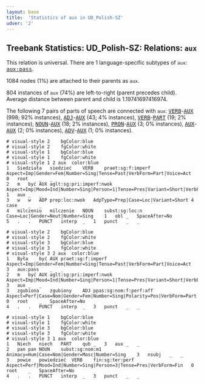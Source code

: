 ```yaml
---
layout: base
title:  'Statistics of aux in UD_Polish-SZ'
udver: '2'
---
```


## Treebank Statistics: UD_Polish-SZ: Relations: `aux`

This relation is universal.
There are 1 language-specific subtypes of `aux`: <tt><a href="pl_sz-dep-aux-pass.html">aux:pass</a></tt>.

1084 nodes (1%) are attached to their parents as `aux`.

804 instances of `aux` (74%) are left-to-right (parent precedes child).
Average distance between parent and child is 1.19741697416974.

The following 7 pairs of parts of speech are connected with `aux`: <tt><a href="pl_sz-pos-VERB.html">VERB</a></tt>-<tt><a href="pl_sz-pos-AUX.html">AUX</a></tt> (998; 92% instances), <tt><a href="pl_sz-pos-ADJ.html">ADJ</a></tt>-<tt><a href="pl_sz-pos-AUX.html">AUX</a></tt> (43; 4% instances), <tt><a href="pl_sz-pos-VERB.html">VERB</a></tt>-<tt><a href="pl_sz-pos-PART.html">PART</a></tt> (19; 2% instances), <tt><a href="pl_sz-pos-NOUN.html">NOUN</a></tt>-<tt><a href="pl_sz-pos-AUX.html">AUX</a></tt> (18; 2% instances), <tt><a href="pl_sz-pos-PRON.html">PRON</a></tt>-<tt><a href="pl_sz-pos-AUX.html">AUX</a></tt> (3; 0% instances), <tt><a href="pl_sz-pos-AUX.html">AUX</a></tt>-<tt><a href="pl_sz-pos-AUX.html">AUX</a></tt> (2; 0% instances), <tt><a href="pl_sz-pos-ADV.html">ADV</a></tt>-<tt><a href="pl_sz-pos-AUX.html">AUX</a></tt> (1; 0% instances).


~~~ conllu
# visual-style 2	bgColor:blue
# visual-style 2	fgColor:white
# visual-style 1	bgColor:blue
# visual-style 1	fgColor:white
# visual-style 1 2 aux	color:blue
1	Siedziała	siedzieć	VERB	praet:sg:f:imperf	Aspect=Imp|Gender=Fem|Number=Sing|Tense=Past|VerbForm=Part|Voice=Act	0	root	_	_
2	m	być	AUX	aglt:sg:pri:imperf:nwok	Aspect=Imp|Mood=Ind|Number=Sing|Person=1|Tense=Pres|Variant=Short|VerbForm=Fin	1	aux	_	_
3	w	w	ADP	prep:loc:nwok	AdpType=Prep|Case=Loc|Variant=Short	4	case	_	_
4	milczeniu	milczenie	NOUN	subst:sg:loc:n	Case=Loc|Gender=Neut|Number=Sing	1	obl	_	SpaceAfter=No
5	.	.	PUNCT	interp	_	1	punct	_	_

~~~


~~~ conllu
# visual-style 2	bgColor:blue
# visual-style 2	fgColor:white
# visual-style 3	bgColor:blue
# visual-style 3	fgColor:white
# visual-style 3 2 aux	color:blue
1	Była	być	AUX	praet:sg:f:imperf	Aspect=Imp|Gender=Fem|Number=Sing|Tense=Past|VerbForm=Part|Voice=Act	3	aux:pass	_	_
2	m	być	AUX	aglt:sg:pri:imperf:nwok	Aspect=Imp|Mood=Ind|Number=Sing|Person=1|Tense=Pres|Variant=Short|VerbForm=Fin	3	aux	_	_
3	zgubiona	zgubiony	ADJ	ppas:sg:nom:f:perf:aff	Aspect=Perf|Case=Nom|Gender=Fem|Number=Sing|Polarity=Pos|VerbForm=Part|Voice=Pass	0	root	_	SpaceAfter=No
4	.	.	PUNCT	interp	_	3	punct	_	_

~~~


~~~ conllu
# visual-style 1	bgColor:blue
# visual-style 1	fgColor:white
# visual-style 3	bgColor:blue
# visual-style 3	fgColor:white
# visual-style 3 1 aux	color:blue
1	Niech	niech	PART	qub	_	3	aux	_	_
2	pan	pan	NOUN	subst:sg:nom:m1	Animacy=Hum|Case=Nom|Gender=Masc|Number=Sing	3	nsubj	_	_
3	powie	powiedzieć	VERB	fin:sg:ter:perf	Aspect=Perf|Mood=Ind|Number=Sing|Person=3|Tense=Pres|VerbForm=Fin	0	root	_	SpaceAfter=No
4	.	.	PUNCT	interp	_	3	punct	_	_

~~~



